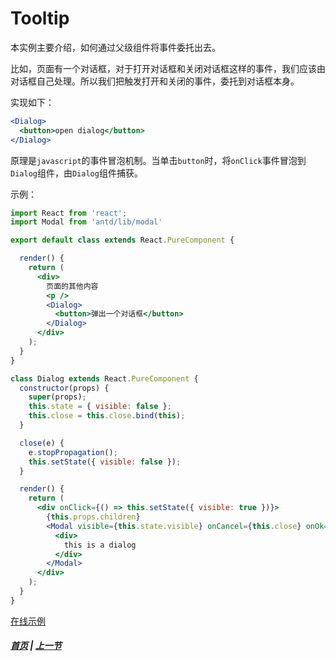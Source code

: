 # Tooltip

  本实例主要介绍，如何通过父级组件将事件委托出去。

  比如，页面有一个对话框，对于打开对话框和关闭对话框这样的事件，我们应该由对话框自己处理。所以我们把触发打开和关闭的事件，委托到对话框本身。

  实现如下：
  ```jsx
  <Dialog>
    <button>open dialog</button>
  </Dialog>
  ```
  原理是`javascript`的事件冒泡机制。当单击`button`时，将`onClick`事件冒泡到`Dialog`组件，由`Dialog`组件捕获。

  示例：
  ```jsx
  import React from 'react';
  import Modal from 'antd/lib/modal'

  export default class extends React.PureComponent {

    render() {
      return (
        <div>
          页面的其他内容
          <p />
          <Dialog>
            <button>弹出一个对话框</button>
          </Dialog>
        </div>
      );
    }
  }

  class Dialog extends React.PureComponent {
    constructor(props) {
      super(props);
      this.state = { visible: false };
      this.close = this.close.bind(this);
    }

    close(e) {
      e.stopPropagation();
      this.setState({ visible: false });
    }

    render() {
      return (
        <div onClick={() => this.setState({ visible: true })}>
          {this.props.children}
          <Modal visible={this.state.visible} onCancel={this.close} onOk={this.close}>
            <div>
              this is a dialog
            </div>
          </Modal>
        </div>
      );
    }
  }
  ```

  [在线示例](https://codesandbox.io/s/23yqz637nr)

##### [首页](../../README.md) | [上一节](./03.md)